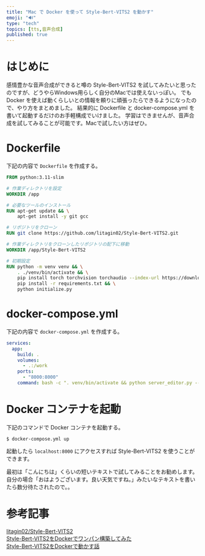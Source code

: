```yaml
---
title: "Mac で Docker を使って Style-Bert-VITS2 を動かす"
emoji: "🔊"
type: "tech"
topics: [tts,音声合成]
published: true
---
```

# はじめに

感情豊かな音声合成ができると噂の Style-Bert-VITS2 を試してみたいと思ったのですが、どうやらWindows用らしく自分のMacでは使えないっぽい。
でも Docker を使えば動くらしいとの情報を頼りに頑張ったらできるようになったので、やり方をまとめました。
結果的に Dockerfile と docker-compose.yml を書いて起動するだけのお手軽構成でいけました。
学習はできませんが、音声合成を試してみることが可能です。Macで試したい方はぜひ。

# Dockerfile

下記の内容で `Dockerfile` を作成する。

```dockerfile
FROM python:3.11-slim

# 作業ディレクトリを設定
WORKDIR /app

# 必要なツールのインストール
RUN apt-get update && \
    apt-get install -y git gcc

# リポジトリをクローン
RUN git clone https://github.com/litagin02/Style-Bert-VITS2.git

# 作業ディレクトリをクローンしたリポジトリの配下に移動
WORKDIR /app/Style-Bert-VITS2

# 初期設定
RUN python -m venv venv && \
    . ./venv/bin/activate && \
    pip install torch torchvision torchaudio --index-url https://download.pytorch.org/whl/cu118 && \
    pip install -r requirements.txt && \
    python initialize.py
```

# docker-compose.yml

下記の内容で `docker-compose.yml` を作成する。

```yaml
services:
  app:
    build: .
    volumes:
      - .:/work
    ports:
      - "8000:8000"
    command: bash -c ". venv/bin/activate && python server_editor.py --inbrowser --device cpu"
```

# Docker コンテナを起動

下記のコマンドで Docker コンテナを起動する。

```
$ docker-compose.yml up
```

起動したら `localhost:8000` にアクセスすれば Style-Bert-VITS2 を使うことができます。

最初は「こんにちは」くらいの短いテキストで試してみることをお勧めします。
自分の場合「おはようございます。良い天気ですね。」みたいなテキストを書いたら数分待たされたので。。

# 参考記事

[litagin02/Style-Bert-VITS2](https://github.com/litagin02/Style-Bert-VITS2/blob/master/README.md)  
[Style-Bert-VITS2をDockerでワンパン構築してみた](https://hamaruki.com/i-tried-building-style-bert-vits2-in-one-with-docker/)  
[Style-Bert-VITS2をDockerで動かす話](https://qiita.com/okada1220/items/6fe462fa13f116ec4a7c)  